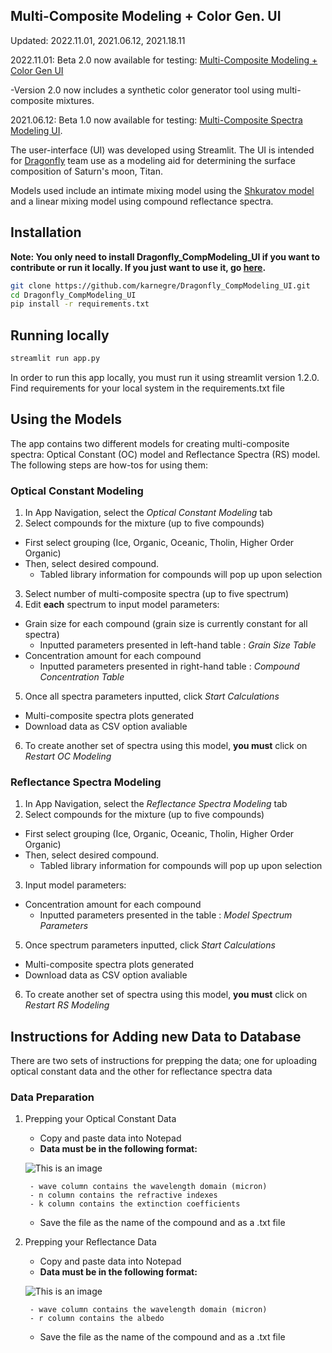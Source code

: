 ## Multi-Composite Modeling + Color Gen. UI

Updated: 2022.11.01, 2021.06.12, 2021.18.11

2022.11.01: Beta 2.0 now available for testing: [Multi-Composite Modeling + Color Gen UI](https://karnegre-gitapp-model-color-app-v67zzz.streamlitapp.com/)

-Version 2.0 now includes a synthetic color generator tool using multi-composite mixtures.

2021.06.12: Beta 1.0 now available for testing: [Multi-Composite Spectra Modeling UI](https://share.streamlit.io/karnegre/dragonfly_compmodeling_ui/main/app.py).

The user-interface (UI) was developed using Streamlit. The UI is intended for [Dragonfly](https://dragonfly.jhuapl.edu/) team use as a modeling aid for determining the surface composition of Saturn's moon, Titan. 

Models used include an intimate mixing model using the [Shkuratov model](https://www.sciencedirect.com/science/article/pii/S0019103598960353) and a linear mixing model using compound reflectance spectra.

## Installation

**Note: You only need to install Dragonfly_CompModeling_UI if you want to contribute or run it 
locally. If you just want to use it, go [here](https://karnegre-gitapp-model-color-app-v67zzz.streamlitapp.com/).**

```bash
git clone https://github.com/karnegre/Dragonfly_CompModeling_UI.git
cd Dragonfly_CompModeling_UI
pip install -r requirements.txt
```
## Running locally

```bash
streamlit run app.py
```
In order to run this app locally, you must run it using streamlit version 1.2.0. Find requirements for your local system in the requirements.txt file

## Using the Models
The app contains two different models for creating multi-composite spectra: Optical Constant (OC) model and Reflectance Spectra (RS) model. The following steps are how-tos for using them:
### Optical Constant Modeling
1. In App Navigation, select the *Optical Constant Modeling* tab
2. Select compounds for the mixture (up to five compounds)
- First select grouping (Ice, Organic, Oceanic, Tholin, Higher Order Organic)
- Then, select desired compound.
    - Tabled library information for compounds will pop up upon selection  
3. Select number of multi-composite spectra (up to five spectrum)
4. Edit **each** spectrum to input model parameters:
- Grain size for each compound (grain size is currently constant for all spectra)
    - Inputted parameters presented in left-hand table : *Grain Size Table*
- Concentration amount for each compound
    - Inputted parameters presented in right-hand table : *Compound Concentration Table*
5. Once all spectra parameters inputted, click *Start Calculations*
- Multi-composite spectra plots generated
- Download data as CSV option avaliable 
6. To create another set of spectra using this model, **you must** click on *Restart OC Modeling*

### Reflectance Spectra Modeling
1. In App Navigation, select the *Reflectance Spectra Modeling* tab
2. Select compounds for the mixture (up to five compounds)
- First select grouping (Ice, Organic, Oceanic, Tholin, Higher Order Organic)
- Then, select desired compound.
    - Tabled library information for compounds will pop up upon selection  
3.  Input model parameters:
- Concentration amount for each compound
    - Inputted parameters presented in the table : *Model Spectrum Parameters*
5. Once spectrum parameters inputted, click *Start Calculations*
- Multi-composite spectra plots generated
- Download data as CSV option avaliable 
6. To create another set of spectra using this model, **you must** click on *Restart RS Modeling*

## Instructions for Adding new Data to Database
There are two sets of instructions for prepping the data; one for uploading optical constant data and the other for reflectance spectra data
### Data Preparation
1. Prepping your Optical Constant Data
    - Copy and paste data into Notepad
    - **Data must be in the following format:**
   
     ![This is an image](Format.JPG)
   
        - wave column contains the wavelength domain (micron)
        - n column contains the refractive indexes
        - k column contains the extinction coefficients
       
    - Save the file as the name of the compound and as a .txt file
2. Prepping your Reflectance Data
    - Copy and paste data into Notepad
    - **Data must be in the following format:**
   
     ![This is an image](Format2.JPG)
   
        - wave column contains the wavelength domain (micron)
        - r column contains the albedo 
       
    - Save the file as the name of the compound and as a .txt file

